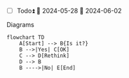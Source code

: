 - [ ] Todo⏫ 🛫 2024-05-28 📅 2024-06-02 

Diagrams

```mermaid
flowchart TD
    A[Start] --> B{Is it?}
    B -->|Yes| C[OK]
    C --> D[Rethink]
    D --> B
    B ---->|No| E[End]
```

